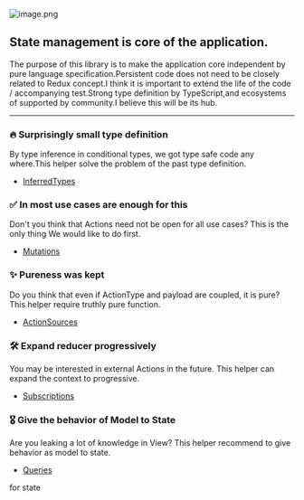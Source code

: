 ![image.png](/assets/logo.svg)

## State management is core of the application.

The purpose of this library is to make the application core independent by pure language specification.Persistent code does not need to be closely related to Redux concept.I think it is important to extend the life of the code / accompanying test.Strong type definition by TypeScript,and ecosystems of supported by community.I believe this will be its hub.

___

### 🔥 Surprisingly small type definition

By type inference in conditional types, we got type safe code any where.This helper solve the problem of the past type definition.
* [InferredTypes](inferred-types.md)

### ✅ In most use cases are enough for this

Don't you think that Actions need not be open for all use cases? This is the only thing We would like to do first.
* [Mutations](mutations.md)

### ✨ Pureness was kept

Do you think that even if ActionType and payload are coupled, it is pure? This helper require truthly pure function.
* [ActionSources](action-sources.md)

### 🛠 Expand reducer progressively

You may be interested in external Actions in the future. This helper can expand the context to progressive.
* [Subscriptions](subscriptions.md)

### 🎖 Give the behavior of Model to State

Are you leaking a lot of knowledge in View? This helper recommend to give behavior as model to state.
* [Queries](queries.md)


for state